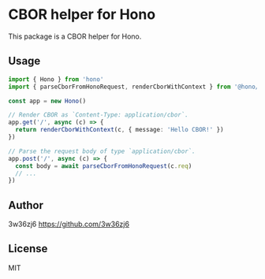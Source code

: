 # CBOR helper for Hono

This package is a CBOR helper for Hono.

## Usage

```ts
import { Hono } from 'hono'
import { parseCborFromHonoRequest, renderCborWithContext } from '@hono/cbor'

const app = new Hono()

// Render CBOR as `Content-Type: application/cbor`.
app.get('/', async (c) => {
  return renderCborWithContext(c, { message: 'Hello CBOR!' })
})

// Parse the request body of type `application/cbor`.
app.post('/', async (c) => {
  const body = await parseCborFromHonoRequest(c.req)
  // ...
})
```

## Author

3w36zj6 <https://github.com/3w36zj6>

## License

MIT
